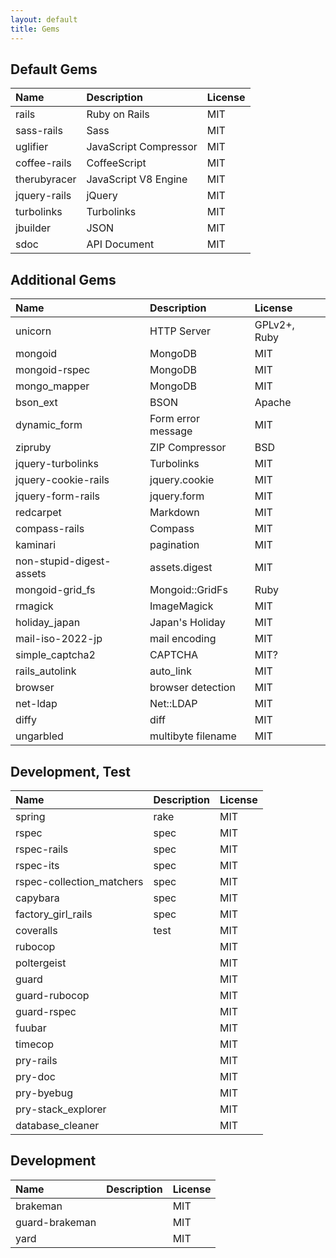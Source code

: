 ```yaml
---
layout: default
title: Gems
---
```


## Default Gems

Name|Description|License
:--|:--|:--
rails|Ruby on Rails|MIT
sass-rails|Sass|MIT
uglifier|JavaScript Compressor|MIT
coffee-rails|CoffeeScript|MIT
therubyracer|JavaScript V8 Engine|MIT
jquery-rails|jQuery|MIT
turbolinks|Turbolinks|MIT
jbuilder|JSON|MIT
sdoc|API Document|MIT

## Additional Gems
Name|Description|License
:--|:--|:--
unicorn|HTTP Server|GPLv2+, Ruby
mongoid|MongoDB|MIT
mongoid-rspec|MongoDB|MIT
mongo_mapper|MongoDB|MIT
bson_ext|BSON|Apache
dynamic_form|Form error message|MIT
zipruby|ZIP Compressor|BSD
jquery-turbolinks|Turbolinks|MIT
jquery-cookie-rails|jquery.cookie|MIT
jquery-form-rails|jquery.form|MIT
redcarpet|Markdown|MIT
compass-rails|Compass|MIT
kaminari|pagination|MIT
non-stupid-digest-assets|assets.digest|MIT
mongoid-grid_fs|Mongoid::GridFs|Ruby
rmagick|ImageMagick|MIT
holiday_japan|Japan's Holiday|MIT
mail-iso-2022-jp|mail encoding|MIT
simple_captcha2|CAPTCHA|MIT?
rails_autolink|auto_link|MIT
browser|browser detection|MIT
net-ldap|Net::LDAP|MIT
diffy|diff|MIT
ungarbled|multibyte filename|MIT

## Development, Test

Name|Description|License
:--|:--|:--
spring|rake|MIT
rspec|spec|MIT
rspec-rails|spec|MIT
rspec-its|spec|MIT
rspec-collection_matchers|spec|MIT
capybara|spec|MIT
factory_girl_rails|spec|MIT
coveralls|test|MIT
rubocop||MIT
poltergeist||MIT
guard||MIT
guard-rubocop||MIT
guard-rspec||MIT
fuubar||MIT
timecop||MIT
pry-rails||MIT
pry-doc||MIT
pry-byebug||MIT
pry-stack_explorer||MIT
database_cleaner||MIT

## Development

Name|Description|License
:--|:--|:--
brakeman||MIT
guard-brakeman||MIT
yard||MIT
